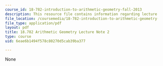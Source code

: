```yaml
---
course_id: 18-782-introduction-to-arithmetic-geometry-fall-2013
description: This resource file contains information regarding lecture 2.
file_location: /coursemedia/18-782-introduction-to-arithmetic-geometry-fall-2013/6eae6b1494f578c80270d5cab39ba377_MIT18_782F13_lec2.pdf
file_type: application/pdf
layout: pdf
title: 18.782 Arithmetic Geometry Lecture Note 2
type: course
uid: 6eae6b1494f578c80270d5cab39ba377

---
```

None